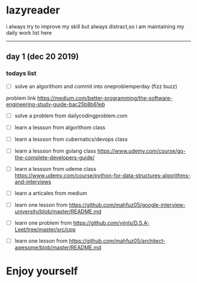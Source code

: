 # lazyreader
i always try to improve my skill but always distract,so i am maintaining my daily work list here



----------------------------------------
## day 1 (dec 20 2019)

### todays list
- [ ] solve an algorithom and commit into oneproblemperday (fizz buzz)

 problem link https://medium.com/better-programming/the-software-engineering-study-guide-bac25b8b61eb
 
 - [ ] solve a problem from dailycodingproblem.com
 
 - [ ] learn a lessson from algorithom class
 
 - [ ] learn a lessson from cubernatics/devops class 
 
 - [ ] learn a lessson from golang class https://www.udemy.com/course/go-the-complete-developers-guide/
 
 - [ ] learn a lessson from udeme  class https://www.udemy.com/course/python-for-data-structures-algorithms-and-interviews
 
  - [ ] learn a articales from medium
  
  - [ ] learn one lesson from https://github.com/mahfuz05/google-interview-university/blob/master/README.md
  
  - [ ] learn one problem from https://github.com/yjjnls/D.S.A-Leet/tree/master/src/cpp
  
  - [ ] learn one lesson from https://github.com/mahfuz05/architect-awesome/blob/master/README.md
  
  Enjoy yourself 
===============================================================================================

